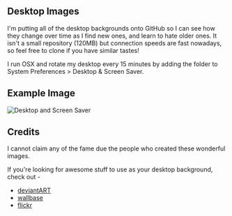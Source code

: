 ## Desktop Images

I'm putting all of the desktop backgrounds onto GitHub so I can see how
they change over time as I find new ones, and learn to hate older ones.
It isn't a small repository (120MB) but connection speeds are fast nowadays,
so feel free to clone if you have similar tastes!

I run OSX and rotate my desktop every 15 minutes by adding the folder to
System Preferences > Desktop & Screen Saver.

## Example Image

![Desktop and Screen Saver](https://github.com/nixgeek/desktops/raw/master/install.png "Rotate Settings")     

## Credits

I cannot claim any of the fame due the people who created these wonderful images.

If you're looking for awesome stuff to use as your desktop background, check out -

  * [deviantART](http://deviantart.com/)
  * [wallbase](http://wallbase.cc/home)
  * [flickr](http://www.flickr.com/)
